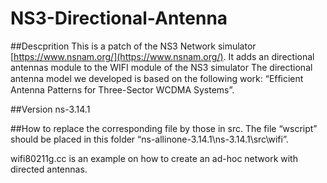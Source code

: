 # NS3-Directional-Antenna

##Descprition
This is a patch of the NS3 Network simulator [https://www.nsnam.org/](https://www.nsnam.org/).
It adds an directional antennas module to the WIFI module of the NS3 simulator
The directional antenna model we developed is based on the following
work: “Efﬁcient Antenna Patterns for Three-Sector WCDMA Systems”.

##Version
ns-3.14.1

##How to
replace the corresponding file by those in src.
The file “wscript” should be placed in this folder “ns-allinone-3.14.1\ns-3.14.1\src\wifi”.

wifi80211g.cc is an example on how to
create an ad-hoc network with directed antennas. 
